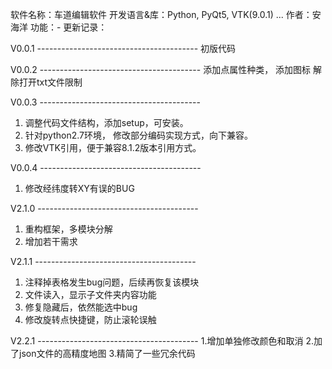 软件名称：车道编辑软件
开发语言&库：Python, PyQt5, VTK(9.0.1) ...
作者：安海洋
功能：-
更新记录：

V0.0.1 ----------------------------------------
初版代码

V0.0.2 ----------------------------------------
添加点属性种类，
添加图标
解除打开txt文件限制

V0.0.3 ----------------------------------------
1. 调整代码文件结构，添加setup，可安装。
2. 针对python2.7环境， 修改部分编码实现方式，向下兼容。
3. 修改VTK引用，便于兼容8.1.2版本引用方式。

V0.0.4 ----------------------------------------
1. 修改经纬度转XY有误的BUG

V2.1.0 ----------------------------------------
1. 重构框架，多模块分解
2. 增加若干需求

V2.1.1 ----------------------------------------
1. 注释掉表格发生bug问题，后续再恢复该模块
2. 文件读入，显示子文件夹内容功能
3. 修复隐藏后，依然能选中bug
4. 修改旋转点快捷键，防止滚轮误触

V2.2.1 ----------------------------------------
1.增加单独修改颜色和取消
2.加了json文件的高精度地图
3.精简了一些冗余代码

